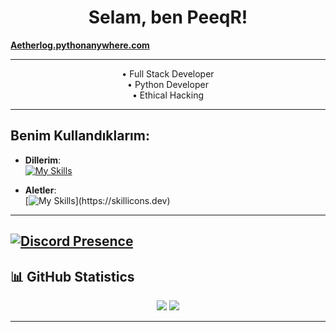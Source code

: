 
<h1 align="center">Selam, ben  PeeqR! </h1> 

**[Aetherlog.pythonanywhere.com](https://aetherlog.pythonanywhere.com/)**



---


<p align="center">
  •  Full Stack Developer <br>
  •  Python Developer <br>
  •  Ethical Hacking   
</p>

---

## **Benim Kullandıklarım**:

- **Dillerim**:\
[![My Skills](https://skillicons.dev/icons?i=js,html,css,cpp,py,rust)](https://skillicons.dev)

- **Aletler**:\
[![My Skills](https://skillicons.dev/icons?i=discord,vscode,windows,)](https://skillicons.dev)
---
[![Discord Presence](https://lanyard-profile-readme.vercel.app/api/977895397236281356?theme=light&bg=809ecf&animated=false&hideDiscrim=true&borderRadius=30px&idleMessage=galiba,%20bo%C5%9F%20bo%C5%9F%20oturuyor)](https://discord.com/users/977895397236281356)
---

## 📊 **GitHub Statistics**
<p align="center">
  <img src="https://github-readme-stats.vercel.app/api?username=Aetherlog&show_icons=true&theme=tokyonight" />
  <img src="https://github-readme-stats.vercel.app/api/top-langs/?username=Aetherlog&layout=compact&theme=tokyonight" />
</p>

---

